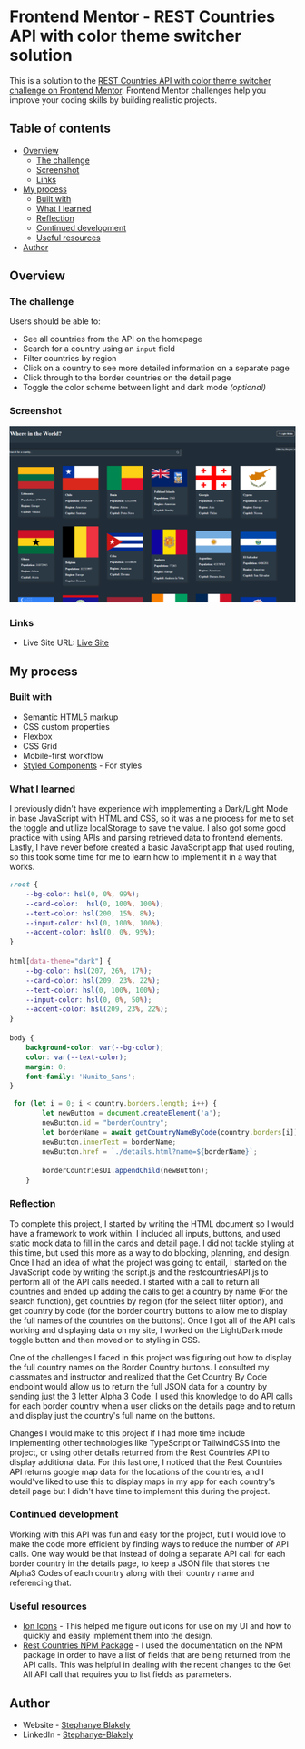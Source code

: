 # Frontend Mentor - REST Countries API with color theme switcher solution

This is a solution to the [REST Countries API with color theme switcher challenge on Frontend Mentor](https://www.frontendmentor.io/challenges/rest-countries-api-with-color-theme-switcher-5cacc469fec04111f7b848ca). Frontend Mentor challenges help you improve your coding skills by building realistic projects. 

## Table of contents

- [Overview](#overview)
  - [The challenge](#the-challenge)
  - [Screenshot](#screenshot)
  - [Links](#links)
- [My process](#my-process)
  - [Built with](#built-with)
  - [What I learned](#what-i-learned)
  - [Reflection](#reflection)
  - [Continued development](#continued-development)
  - [Useful resources](#useful-resources)
- [Author](#author)

## Overview

### The challenge

Users should be able to:

- See all countries from the API on the homepage
- Search for a country using an `input` field
- Filter countries by region
- Click on a country to see more detailed information on a separate page
- Click through to the border countries on the detail page
- Toggle the color scheme between light and dark mode *(optional)*

### Screenshot

![](./design/screenshot/Screenshot%202025-10-20%20203114.png)

### Links

- Live Site URL: [Live Site](https://sblakely01.github.io/Module7Project/)

## My process

### Built with

- Semantic HTML5 markup
- CSS custom properties
- Flexbox
- CSS Grid
- Mobile-first workflow
- [Styled Components](https://styled-components.com/) - For styles

### What I learned

I previously didn't have experience with impplementing a Dark/Light Mode in base JavaScript with HTML and CSS, so it was a ne process for me to set the toggle and utilize localStorage to save the value. I also got some good practice with using APIs and parsing retrieved data to frontend elements. Lastly, I have never before created a basic JavaScript app that used routing, so this took some time for me to learn how to implement it in a way that works.

```css
:root {
    --bg-color: hsl(0, 0%, 99%);
    --card-color:  hsl(0, 100%, 100%);
    --text-color: hsl(200, 15%, 8%);
    --input-color: hsl(0, 100%, 100%);
    --accent-color: hsl(0, 0%, 95%);
}

html[data-theme="dark"] {
    --bg-color: hsl(207, 26%, 17%);
    --card-color: hsl(209, 23%, 22%);
    --text-color: hsl(0, 100%, 100%);
    --input-color: hsl(0, 0%, 50%);
    --accent-color: hsl(209, 23%, 22%);
}

body {
    background-color: var(--bg-color);
    color: var(--text-color);
    margin: 0;
    font-family: 'Nunito_Sans';
}
```
```js
 for (let i = 0; i < country.borders.length; i++) {
        let newButton = document.createElement('a');
        newButton.id = "borderCountry";
        let borderName = await getCountryNameByCode(country.borders[i]);
        newButton.innerText = borderName; 
        newButton.href = `./details.html?name=${borderName}`;

        borderCountriesUI.appendChild(newButton);
    }
```

### Reflection

To complete this project, I started by writing the HTML document so I would have a framework to work within. I included all inputs, buttons, and used static mock data to fill in the cards and detail page. I did not tackle styling at this time, but used this more as a way to do blocking, planning, and design. Once I had an idea of what the project was going to entail, I started on the JavaScript code by writing the script.js and the restcountriesAPI.js to perform all of the API calls needed. I started with a call to return all countries and ended up adding the calls to get a country by name (For the search function), get countries by region (for the select filter option), and get country by code (for the border country buttons to allow me to display the full names of the countries on the buttons). Once I got all of the API calls working and displaying data on my site, I worked on the Light/Dark mode toggle button and then moved on to styling in CSS. 

One of the challenges I faced in this project was figuring out how to display the full country names on the Border Country buttons. I consulted my classmates and instructor and realized that the Get Country By Code endpoint would allow us to return the full JSON data for a country by sending just the 3 letter Alpha 3 Code. I used this knowledge to do API calls for each border country when a user clicks on the details page and to return and display just the country's full name on the buttons.

Changes I would make to this project if I had more time include implementing other technologies like TypeScript or TailwindCSS into the project, or using other details returned from the Rest Countries API to display additional data. For this last one, I noticed that the Rest Countries API returns google map data for the locations of the countries, and I would've liked to use this to display maps in my app for each country's detail page but I didn't have time to implement this during the project.


### Continued development

Working with this API was fun and easy for the project, but I would love to make the code more efficient by finding ways to reduce the number of API calls. One way would be that instead of doing a separate API call for each border country in the details page, to keep a JSON file that stores the Alpha3 Codes of each country along with their country name and referencing that.

### Useful resources

- [Ion Icons](https://ionic.io/ionicons/usage) - This helped me figure out icons for use on my UI and how to quickly and easily implement them into the design.
- [Rest Countries NPM Package](https://www.npmjs.com/package/@yusifaliyevpro/countries#available-fields) - I used the documentation on the NPM package in order to have a list of fields that are being returned from the API calls. This was helpful in dealing with the recent changes to the Get All API call that requires you to list fields as parameters.

## Author

- Website - [Stephanye Blakely](https://www.stephanyeblakely.com)
- LinkedIn - [Stephanye-Blakely](https://www.linkedIn.com/in/stephanye-blakely)

